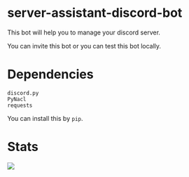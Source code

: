 # server-assistant-discord-bot
This bot will help you to manage your discord server.

You can invite this bot or you can test this bot locally.

# Dependencies
```
discord.py
PyNacl
requests
```

You can install this by ```pip```.

# Stats
<img src="https://opengraph.githubassets.com/31e9b0f826096bd67dc3a25c392a8c92440b131e0e3757b8e51e6643036adbe3/MahibAbrar222/server-assistant-discord-bot?format=webp&width=795&height=398" />
